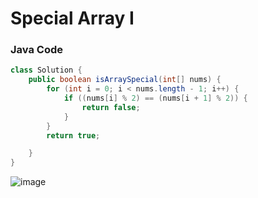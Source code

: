# Special Array I


### Java Code

```java
class Solution {
    public boolean isArraySpecial(int[] nums) {
        for (int i = 0; i < nums.length - 1; i++) {
            if ((nums[i] % 2) == (nums[i + 1] % 2)) {
                return false;
            }
        }
        return true;

    }
}
```

![image](https://github.com/user-attachments/assets/b6f15e69-71c1-4a5b-8ba8-f333ffea654f)

